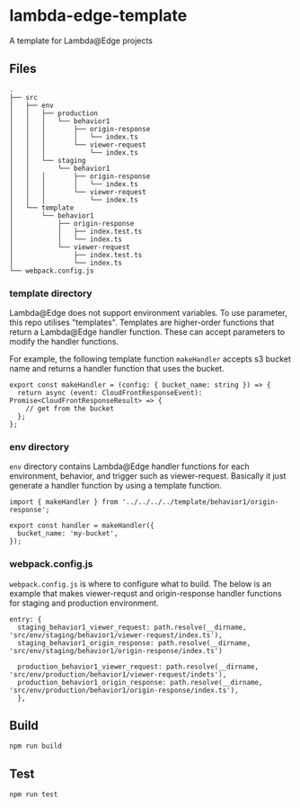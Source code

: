 # lambda-edge-template

A template for Lambda@Edge projects

## Files

```
.
├── src
│   ├── env
│   │   ├── production
│   │   │   └── behavior1
│   │   │       ├── origin-response
│   │   │       │   └── index.ts
│   │   │       └── viewer-request
│   │   │           └── index.ts
│   │   └── staging
│   │       └── behavior1
│   │   │       ├── origin-response
│   │   │       │   └── index.ts
│   │   │       └── viewer-request
│   │   │           └── index.ts
│   └── template
│       └── behavior1
│           ├── origin-response
│           │   ├── index.test.ts
│           │   └── index.ts
│           └── viewer-request
│               ├── index.test.ts
│               └── index.ts
└── webpack.config.js
```

### template directory

Lambda@Edge does not support environment variables. To use parameter, this repo utilises "templates".
Templates are higher-order functions that return a Lambda@Edge handler function. These can accept parameters to modify the handler functions.

For example, the following template function `makeHandler` accepts s3 bucket name and returns a handler function that uses the bucket.

```
export const makeHandler = (config: { bucket_name: string }) => {
  return async (event: CloudFrontResponseEvent): Promise<CloudFrontResponseResult> => {
    // get from the bucket
  };
};
```

### env directory

`env` directory contains Lambda@Edge handler functions for each environment, behavior, and trigger such as viewer-request. Basically it just generate a handler function by using a template function.

```
import { makeHandler } from '../../../../template/behavior1/origin-response';

export const handler = makeHandler({
  bucket_name: 'my-bucket',
});
```

### webpack.config.js

`webpack.config.js` is where to configure what to build. The below is an example that makes viewer-requst and origin-response handler functions for staging and production environment.

```
entry: {
  staging_behavior1_viewer_request: path.resolve(__dirname, 'src/env/staging/behavior1/viewer-request/index.ts'),
  staging_behavior1_origin_response: path.resolve(__dirname, 'src/env/staging/behavior1/origin-response/index.ts')

  production_behavior1_viewer_request: path.resolve(__dirname, 'src/env/production/behavior1/viewer-request/indets'),
  production_behavior1_origin_response: path.resolve(__dirname, 'src/env/production/behavior1/origin-response/index.ts'),
  },
```

## Build

```
npm run build
```

## Test

```
npm run test
```
